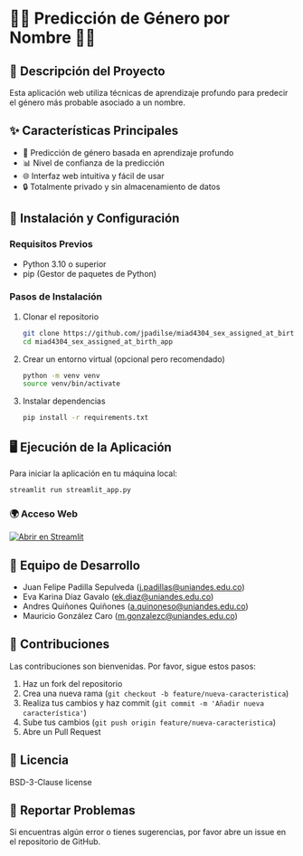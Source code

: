 # 👩‍💻 Predicción de Género por Nombre 🧑‍💻

## 🌟 Descripción del Proyecto

Esta aplicación web utiliza técnicas de aprendizaje profundo para predecir el género más probable asociado a un nombre.

## ✨ Características Principales

- 🤖 Predicción de género basada en aprendizaje profundo
- 📊 Nivel de confianza de la predicción
- 🌐 Interfaz web intuitiva y fácil de usar
- 🔒 Totalmente privado y sin almacenamiento de datos

## 🚀 Instalación y Configuración

### Requisitos Previos

- Python 3.10 o superior
- pip (Gestor de paquetes de Python)

### Pasos de Instalación

1. Clonar el repositorio
   ```bash
   git clone https://github.com/jpadilse/miad4304_sex_assigned_at_birth_app.git
   cd miad4304_sex_assigned_at_birth_app
   ```

2. Crear un entorno virtual (opcional pero recomendado)
   ```bash
   python -m venv venv
   source venv/bin/activate 
   ```

3. Instalar dependencias
   ```bash
   pip install -r requirements.txt
   ```

## 🖥️ Ejecución de la Aplicación

Para iniciar la aplicación en tu máquina local:

```bash
streamlit run streamlit_app.py
```

### 🌍 Acceso Web

[![Abrir en Streamlit](https://static.streamlit.io/badges/streamlit_badge_black_white.svg)](https://miad-gender-assigned-at-birth-app-yme8.streamlit.app/)

## 👥 Equipo de Desarrollo

- Juan Felipe Padilla Sepulveda (j.padillas@uniandes.edu.co)
- Eva Karina Díaz Gavalo (ek.diaz@uniandes.edu.co)
- Andres Quiñones Quiñones (a.quinoneso@uniandes.edu.co)
- Mauricio González Caro (m.gonzalezc@uniandes.edu.co)

## 🤝 Contribuciones

Las contribuciones son bienvenidas. Por favor, sigue estos pasos:

1. Haz un fork del repositorio
2. Crea una nueva rama (`git checkout -b feature/nueva-caracteristica`)
3. Realiza tus cambios y haz commit (`git commit -m 'Añadir nueva característica'`)
4. Sube tus cambios (`git push origin feature/nueva-caracteristica`)
5. Abre un Pull Request

## 📝 Licencia

BSD-3-Clause license

## 🐛 Reportar Problemas

Si encuentras algún error o tienes sugerencias, por favor abre un issue en el repositorio de GitHub.